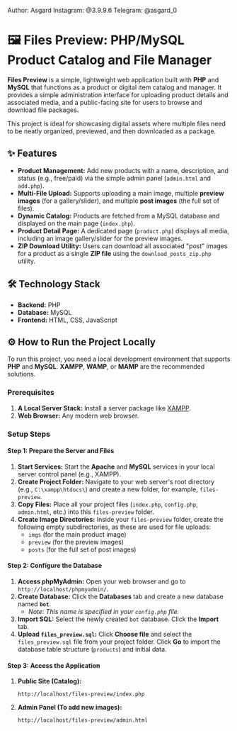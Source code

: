 Author: Asgard
Instagram: @3.9.9.6
Telegram: @asgard_0


# 🖼️ Files Preview: PHP/MySQL Product Catalog and File Manager

**Files Preview** is a simple, lightweight web application built with **PHP** and **MySQL** that functions as a product or digital item catalog and manager. It provides a simple administration interface for uploading product details and associated media, and a public-facing site for users to browse and download file packages.

This project is ideal for showcasing digital assets where multiple files need to be neatly organized, previewed, and then downloaded as a package.

## ✨ Features

* **Product Management:** Add new products with a name, description, and status (e.g., free/paid) via the simple admin panel (`admin.html` and `add.php`).
* **Multi-File Upload:** Supports uploading a main image, multiple **preview images** (for a gallery/slider), and multiple **post images** (the full set of files).
* **Dynamic Catalog:** Products are fetched from a MySQL database and displayed on the main page (`index.php`).
* **Product Detail Page:** A dedicated page (`product.php`) displays all media, including an image gallery/slider for the preview images.
* **ZIP Download Utility:** Users can download all associated "post" images for a product as a single **ZIP file** using the `download_posts_zip.php` utility.

## 🛠️ Technology Stack

* **Backend:** PHP
* **Database:** MySQL
* **Frontend:** HTML, CSS, JavaScript

## ⚙️ How to Run the Project Locally

To run this project, you need a local development environment that supports **PHP** and **MySQL**. **XAMPP**, **WAMP**, or **MAMP** are the recommended solutions.

### Prerequisites

1.  **A Local Server Stack:** Install a server package like [XAMPP](https://www.apachefriends.org/index.html).
2.  **Web Browser:** Any modern web browser.

### Setup Steps

#### Step 1: Prepare the Server and Files

1.  **Start Services:** Start the **Apache** and **MySQL** services in your local server control panel (e.g., XAMPP).
2.  **Create Project Folder:** Navigate to your web server's root directory (e.g., `C:\xampp\htdocs\`) and create a new folder, for example, `files-preview`.
3.  **Copy Files:** Place all your project files (`index.php`, `config.php`, `admin.html`, etc.) into this `files-preview` folder.
4.  **Create Image Directories:** Inside your `files-preview` folder, create the following empty subdirectories, as these are used for file uploads:
    * `imgs` (for the main product image)
    * `preview` (for the preview images)
    * `posts` (for the full set of post images)

#### Step 2: Configure the Database

1.  **Access phpMyAdmin:** Open your web browser and go to `http://localhost/phpmyadmin/`.
2.  **Create Database:** Click the **Databases** tab and create a new database named **`bot`**.
    * *Note: This name is specified in your `config.php` file.*
3.  **Import SQL:** Select the newly created `bot` database. Click the **Import** tab.
4.  **Upload `files_preview.sql`:** Click **Choose file** and select the `files_preview.sql` file from your project folder. Click **Go** to import the database table structure (`products`) and initial data.

#### Step 3: Access the Application

1.  **Public Site (Catalog):**
    ```
    http://localhost/files-preview/index.php
    ```
2.  **Admin Panel (To add new images):**
    ```
    http://localhost/files-preview/admin.html
    ```

